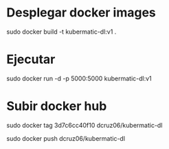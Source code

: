 # Desplegar docker images
sudo docker build -t kubermatic-dl:v1 .

# Ejecutar  
sudo docker run -d -p 5000:5000 kubermatic-dl:v1

# Subir docker hub
sudo docker tag 3d7c6cc40f10 dcruz06/kubermatic-dl

sudo docker push  dcruz06/kubermatic-dl